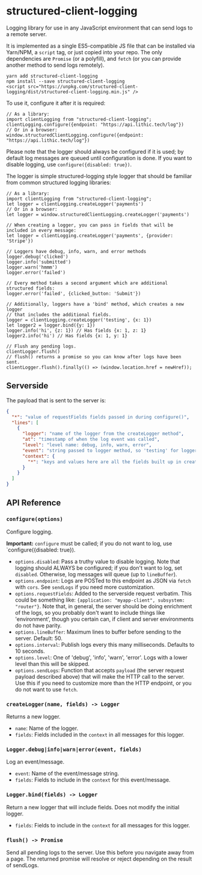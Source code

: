 # structured-client-logging

Logging library for use in any JavaScript environment that can send logs to a remote server.

It is implemented as a single ES5-compatible JS file that can be installed via Yarn/NPM,
a `script` tag, or just copied into your repo.
The only dependencies are `Promise` (or a polyfill),
and `fetch` (or you can provide another method to send logs remotely).

```
yarn add structured-client-logging
npm install --save structured-client-logging
<script src="https://unpkg.com/structured-client-logging/dist/structured-client-logging.min.js" />
```

To use it, configure it after it is required:

```ecmascript 6
// As a library:
import clientLogging from "structured-client-logging";
clientLogging.configure({endpoint: "https://api.lithic.tech/log"})
// Or in a browser:
window.structuredClientLogging.configure({endpoint: "https://api.lithic.tech/log"})
```

Please note that the logger should always be configured if it is used;
by default log messages are queued until configuration is done.
If you want to disable logging, use `configure({disabled: true})`.

The logger is simple structured-logging style logger that should be familiar from
common structured logging libraries:

```ecmascript 6
// As a library:
import clientLogging from "structured-client-logging";
let logger = clientLogging.createLogger('payments')
// Or in a browser:
let logger = window.structuredClientLogging.createLogger('payments')

// When creating a logger, you can pass in fields that will be included in every message:
let logger = clientLogging.createLogger('payments', {provider: 'Stripe'})

// Loggers have debug, info, warn, and error methods
logger.debug('clicked')
logger.info('submitted')
logger.warn('hmmm')
logger.error('failed')

// Every method takes a second argument which are additional structured fields:
logger.error('failed', {clicked_button: 'Submit'})

// Additionally, loggers have a 'bind' method, which creates a new logger
// that includes the additional fields.
logger = clientLogging.createLogger('testing', {x: 1})
let logger2 = logger.bind({y: 1})
logger.info('hi', {z: 1}) // Has fields {x: 1, z: 1}
logger2.info('hi') // Has fields {x: 1, y: 1}

// Flush any pending logs.
clientLogger.flush()
// flush() returns a promise so you can know after logs have been sent.
clientLogger.flush().finally(() => (window.location.href = newHref));
```

## Serverside

The payload that is sent to the server is:

```json
{
  "*": "value of requestFields fields passed in during configure()",
  "lines": [
    {
      "logger": "name of the logger from the createLogger method",
      "at": "timestamp of when the log event was called",
      "level": "level name: debug, info, warn, error",
      "event": "string passed to logger method, so 'testing' for logger.info('testing')",
      "context": {
        "*": "keys and values here are all the fields built up in createLogger, info/etc, and bind calls"
      }
    }
  ]
}
```

## API Reference

### `configure(options)`

Configure logging.

**Important:** `configure` must be called;
if you do not want to log, use `configure({disabled: true}).

- `options.disabled`: Pass a truthy value to disable logging.
  Note that logging should ALWAYS be configured; if you don't want to log, set `disabled`.
  Otherwise, log messages will queue (up to `lineBuffer`).
- `options.endpoint`: Logs are POSTed to this endpoint as JSON via `fetch` with `cors`.
  See `sendLogs` if you need more customization.
- `options.requestFields`: Added to the serverside request verbatim. This could be something like:
  `{application: "myapp-client", subsystem: "router"}`.
  Note that, in general, the server should be doing enrichment of the logs,
  so you probably don't want to include things like 'environment', though you certain can,
  if client and server environments do not have parity.
- `options.lineBuffer`: Maximum lines to buffer before sending to the server. Default: 50.
- `options.interval`: Publish logs every this many milliseconds. Defaults to 10 seconds.
- `options.level`: One of 'debug', 'info', 'warn', 'error'. Logs with a lower level than this
    will be skipped.
- `options.sendLogs`: Function that accepts `payload` (the server request payload described above)
  that will make the HTTP call to the server. Use this if you need to customize more than the HTTP endpoint,
  or you do not want to use `fetch`.

### `createLogger(name, fields) -> Logger`

Returns a new logger.

- `name`: Name of the logger.
- `fields`: Fields included in the `context` in all messages for this logger.

### `Logger.debug|info|warn|error(event, fields)`

Log an event/message.

- `event`: Name of the event/message string.
- `fields`: Fields to include in the `context` for this event/message.

### `Logger.bind(fields) -> Logger`

Return a new logger that will include fields.
Does not modify the initial logger.

- `fields`: Fields to include in the `context` for all messages for this logger.

### `flush() -> Promise`

Send all pending logs to the server. Use this before you navigate away from a page.
The returned promise will resolve or reject depending on the result of sendLogs.
